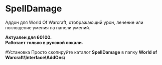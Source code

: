# SpellDamage
Аддон для World Of Warcraft, отображающий урон, лечение или поглощение умения на панели умений.

**Актуален для 60100.  
Работает только в русской локали.**

#Установка
Просто скопируйте каталог **SpellDamage** в папку **World of Warcraft\\Interface\\AddOns\\**
